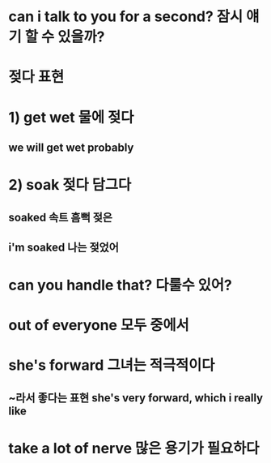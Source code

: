 # can i talk to you for a second? 잠시 얘기 할 수 있을까? 

# 젖다 표현
# 1) get wet 물에 젖다
## we will get wet probably

# 2) soak 젖다 담그다 
## soaked 속트 흠뻑 젖은
## i'm soaked 나는 젖었어


# can you handle that? 다룰수 있어?

# out of everyone 모두 중에서 

# she's forward 그녀는 적극적이다

## ~라서 좋다는 표현 she's very forward, which i really like

# take a lot of nerve 많은 용기가 필요하다  

#  
